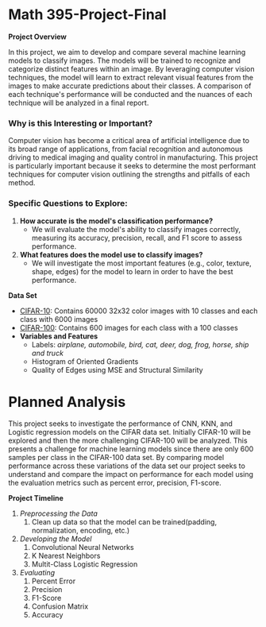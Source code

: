# Math 395-Project-Final
**Project Overview**

In this project, we aim to develop and compare several machine learning models to classify images. The models will be trained to recognize and categorize distinct features within an image. By leveraging computer vision techniques, the model will learn to extract relevant visual features from the images to make accurate predictions about their classes. A comparison of each technique's performance will be conducted and the nuances of each technique will be analyzed in a final report.

### **Why is this Interesting or Important?**

Computer vision has become a critical area of artificial intelligence due to its broad range of applications, from facial recognition and autonomous driving to medical imaging and quality control in manufacturing. This project is particularly important because it seeks to determine the most performant techniques for computer vision outlining the strengths and pitfalls of each method. 

### **Specific Questions to Explore:**

1. **How accurate is the model's classification performance?**  
   * We will evaluate the model's ability to classify images correctly, measuring its accuracy, precision, recall, and F1 score to assess performance.  
2. **What features does the model use to classify images?**  
   * We will investigate the most important features (e.g., color, texture, shape, edges) for the model to learn in order to have the best performance.

**Data Set**

* [CIFAR-10](https://www.cs.toronto.edu/%7Ekriz/cifar.html): Contains 60000 32x32 color images with 10 classes and each class with 6000 images   
* [CIFAR-100](https://www.cs.toronto.edu/%7Ekriz/cifar.html): Contains 600 images for each class with a 100 classes   
* **Variables and Features**  
  * Labels: *airplane, automobile, bird, cat, deer, dog, frog, horse, ship and truck*  
  * Histogram of Oriented Gradients  
  * Quality of Edges using MSE and Structural Similarity

# 


# **Planned Analysis**

This project seeks to investigate the performance of CNN, KNN, and Logistic regression models on the CIFAR data set. Initially CIFAR-10 will be explored and then the more challenging CIFAR-100 will be analyzed. This presents a challenge for machine learning models since there are only 600 samples per class in the CIFAR-100 data set. By comparing model performance across these variations of the data set our project seeks to understand and compare the impact on performance for each model using the evaluation metrics such as percent error, precision, F1-score.

**Project Timeline**

1. *Preprocessing the Data*   
   1. Clean up  data so that the model can be trained(padding, normalization, encoding, etc.)  
2. *Developing the Model*  
   1. Convolutional Neural Networks  
   2. K Nearest Neighbors  
   3. Multit-Class Logistic Regression  
3. *Evaluating*   
   1. Percent Error  
   2. Precision  
   3. F1-Score  
   4. Confusion Matrix  
   5. Accuracy
